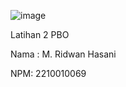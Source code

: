![image](https://github.com/user-attachments/assets/57abb251-89fd-41f6-8b30-4bf76b57346e)

Latihan 2 PBO

Nama : M. Ridwan Hasani

NPM: 2210010069

